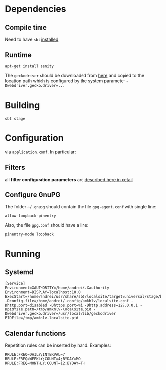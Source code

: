 Dependencies
============

Compile time
------------

Need to have `sbt` [installed](http://www.scala-sbt.org/0.13/docs/Installing-sbt-on-Linux.html)

Runtime
-------

    apt-get install zenity

The `geckodriver` should be downloaded from [here](https://github.com/mozilla/geckodriver/releases) and copied to the location path
which is configured by the system parameter `-Dwebdriver.gecko.driver=...`

Building
========

    sbt stage

Configuration
=============

via `application.conf`. In particular:

Filters
-------

all __filter configuration parameters__ are [described here in detail](https://www.playframework.com/documentation/2.5.x/resources/confs/filters-helpers/reference.conf)


Configure GnuPG
---------------

The folder `~/.gnupg` should contain the file `gpg-agent.conf` with single line:

    allow-loopback-pinentry

Also, the file `gpg.conf` should have a line:

    pinentry-mode loopback


Running
=======

Systemd
-------

    [Service]
    Environment=XAUTHORITY=/home/andrei/.Xauthority
    Environment=DISPLAY=localhost:10.0
    ExecStart=/home/andrei/usr/share/sbt/localsite/target/universal/stage/bin/localsite -Dconfig.file=/home/andrei/.config/amkhlv/localsite.conf -Dhttp.port=disabled -Dhttps.port=%i -Dhttp.address=127.0.0.1 -Dpidfile.path=/tmp/amkhlv-localsite.pid -Dwebdriver.gecko.driver=/usr/local/lib/geckodriver
    PIDFile=/tmp/amkhlv-localsite.pid

Calendar functions
------------------

Repetition rules can be inserted by hand. Examples:

    RRULE:FREQ=DAILY;INTERVAL=7
    RRULE:FREQ=WEEKLY;COUNT=4;BYDAY=MO
    RRULE:FREQ=MONTHLY;COUNT=12;BYDAY=TH

